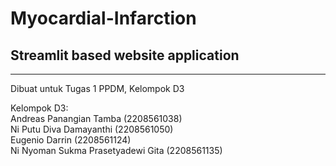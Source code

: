 # Myocardial-Infarction
## Streamlit based website application

---

Dibuat untuk Tugas 1 PPDM, Kelompok D3

Kelompok D3: <br>
Andreas Panangian Tamba 			        (2208561038) <br>
Ni Putu Diva Damayanthi 				      (2208561050) <br>
Eugenio Darrin 					              (2208561124) <br>
Ni Nyoman Sukma Prasetyadewi Gita  		(2208561135)
